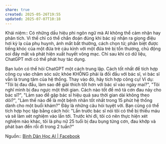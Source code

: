 ```yaml
---
share: true
created: 2025-05-26T19:55
updated: 2025-07-07T10:18
---
```

Khái niệm:: 
Có những dấu hiệu phi ngôn ngữ mà AI không thể cảm nhận hay phân tích. Vì thế chỉ có thể chẩn đoán đúng khi bác sỹ nhận ra giọng điệu hơi kỳ lạ của phụ huynh, ánh mắt bất thường, cách chọn từ; phân biệt được tiếng khóc của một đứa trẻ cáu kỉnh với một đứa trẻ bị tổn thương, chủ động soi đáy mắt và phát hiện xuất huyết võng mạc. Chỉ sau khi có dữ liệu, ChatGPT mới có thể phát huy tác dụng.

Bạn luôn có thể hỏi ChatGPT một cách trung lập. Cách tốt nhất để tích hợp công cụ vào chăm sóc sức khỏe KHÔNG phải là đối đầu với bác sĩ, vì bác sĩ vẫn là trung tâm của hệ thống. Thay vào đó, hãy tích hợp công cụ! Ví dụ: "Tôi bị đau đầu, làm sao để giải thích tốt hơn với bác sĩ vào ngày mai?", "Tôi nghĩ mình bị đau ngực một thời gian. Cách nào tốt để mô tả cơn đau này cho bác sĩ?", "Làm sao để gặp bác sĩ hiệu quả sau thời gian dài không theo dõi?", "Làm thế nào để là một bệnh nhân tốt nhất trong 15 phút hệ thống dành cho một buổi khám?" Đây là những câu hỏi tuyệt vời. Bạn cũng có thể tích hợp học tập bằng cách hỏi: "Lần trước bác sĩ nói tôi có thể bị thiếu máu và sẽ làm xét nghiệm vào lần tới. Trước khi đi, tôi có nên thực hiện xét nghiệm nào khác, tôi là phụ nữ 25 tuổi bị đau bụng từng cơn, đau khớp và phát ban đến rồi đi trong 2 tuần?"

Nguồn:: [Bình Dân Học AI \| Facebook](https://www.facebook.com/groups/363657942789633?multi_permalinks=760206693134754&hoisted_section_header_type=recently_seen)
